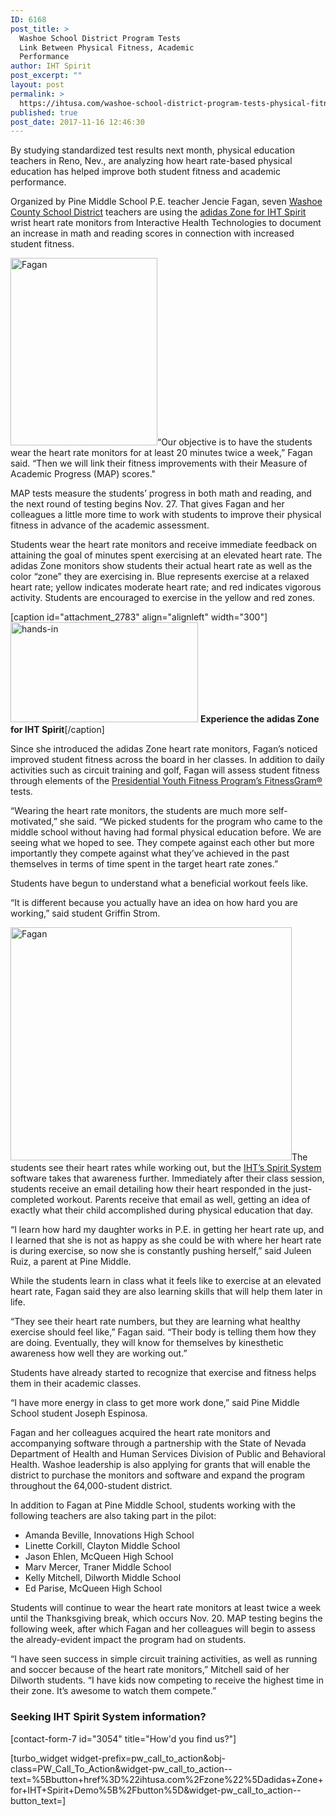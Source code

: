 ```yaml
---
ID: 6168
post_title: >
  Washoe School District Program Tests
  Link Between Physical Fitness, Academic
  Performance
author: IHT Spirit
post_excerpt: ""
layout: post
permalink: >
  https://ihtusa.com/washoe-school-district-program-tests-physical-fitness-academic-performance-link/
published: true
post_date: 2017-11-16 12:46:30
---
```

<span style="font-weight: 400;">By studying standardized test results next month, physical education teachers in Reno, Nev., are analyzing how heart rate-based physical education has helped improve both student fitness and academic performance.</span>

<span style="font-weight: 400;">Organized by Pine Middle School P.E. teacher Jencie Fagan, seven </span><a href="https://www.washoeschools.net/"><span style="font-weight: 400;">Washoe County School District</span></a><span style="font-weight: 400;"> teachers are using the <a href="http://ihtusa.com/zone">adidas Zone for IHT Spirit</a> wrist heart rate monitors from Interactive Health Technologies to document an increase in math and reading scores in connection with increased student fitness.   </span>

<span style="font-weight: 400;"><a href="https://ihtusa.com/wp-content/uploads/2017/11/WASHOE1.jpg"><img class="alignleft size-medium wp-image-6171" src="https://ihtusa.com/wp-content/uploads/2017/11/WASHOE1-235x300.jpg" alt="Fagan" width="235" height="300" /></a>“Our objective is to have the students wear the heart rate monitors for at least 20 minutes twice a week,” Fagan said. “Then we will link their fitness improvements with their Measure of Academic Progress (MAP) scores." </span><!--more-->

<span style="font-weight: 400;">MAP tests measure the students’ progress in both math and reading, and the next round of testing begins Nov. 27. That gives Fagan and her colleagues a little more time to work with students to improve their physical fitness in advance of the academic assessment. </span>

<span style="font-weight: 400;">Students wear the heart rate monitors and receive immediate feedback on attaining the goal of minutes spent exercising at an elevated heart rate. The adidas Zone monitors show students their actual heart rate as well as the color “zone” they are exercising in. Blue represents exercise at a relaxed heart rate; yellow indicates moderate heart rate; and red indicates vigorous activity. Students are encouraged to exercise in the yellow and red zones.</span>

[caption id="attachment_2783" align="alignleft" width="300"]<a href="https://vimeo.com/179769093"><img class="wp-image-2783 size-medium" src="https://ihtusa.com/wp-content/uploads/2016/11/hands-in-300x160.jpg" alt="hands-in" width="300" height="160" /></a> <strong>Experience the adidas Zone for IHT Spirit</strong>[/caption]

<span style="font-weight: 400;">Since she introduced the adidas Zone heart rate monitors, Fagan’s noticed improved student fitness across the board in her classes. In addition to daily activities such as circuit training and golf, Fagan will assess student fitness through elements of the </span><a href="https://www.pyfp.org/" target="_blank" rel="nofollow noopener"><span style="font-weight: 400;">Presidential Youth Fitness Program’s FitnessGram®</span></a><span style="font-weight: 400;"> tests.</span>

<span style="font-weight: 400;">“Wearing the heart rate monitors, the students are much more self-motivated,” she said. “We picked students for the program who came to the middle school without having had formal physical education before. We are seeing what we hoped to see. They compete against each other but more importantly they compete against what they’ve achieved in the past themselves in terms of time spent in the target heart rate zones.”</span>
<p style="text-align: left;"><span style="font-weight: 400;">Students have begun to understand what a beneficial workout feels like.</span></p>
<p style="text-align: left;"><span style="font-weight: 400;">“It is different because you actually have an idea on how hard you are working,” said student Griffin Strom.</span></p>
<p style="text-align: left;"><span style="font-weight: 400;"><a href="https://ihtusa.com/wp-content/uploads/2017/11/WASHOE6.jpg"><img class="alignright wp-image-6170" src="https://ihtusa.com/wp-content/uploads/2017/11/WASHOE6-300x249.jpg" alt="Fagan" width="450" height="373" /></a>The students see their heart rates while working out, but the </span><a href="https://ihtusa.com/spirit-system/"><span style="font-weight: 400;">IHT’s Spirit System</span></a><span style="font-weight: 400;"> software takes that awareness further. Immediately after their class session, students receive an email detailing how their heart responded in the just-completed workout. Parents receive that email as well, getting an idea of exactly what their child accomplished during physical education that day.</span></p>
<p style="text-align: left;"><span style="font-weight: 400;">“I learn how hard my daughter works in P.E. in getting her heart rate up, and I learned that she is not as happy as she could be with where her heart rate is during exercise, so now she is constantly pushing herself,” said Juleen Ruiz, a parent at Pine Middle.</span></p>
<p style="text-align: left;"><span style="font-weight: 400;">While the students learn in class what it feels like to exercise at an elevated heart rate, Fagan said they are also learning skills that will help them later in life.</span></p>
<p style="text-align: left;"><span style="font-weight: 400;">“They see their heart rate numbers, but they are learning what healthy exercise should feel like,” Fagan said. “Their body is telling them how they are doing. Eventually, they will know for themselves by kinesthetic awareness how well they are working out.”</span></p>
<p style="text-align: left;"><span style="font-weight: 400;">Students have already started to recognize that exercise and fitness helps them in their academic classes.</span></p>
<p style="text-align: left;"><span style="font-weight: 400;">“I have more energy in class to get more work done,” said Pine Middle School student Joseph Espinosa.</span></p>
<span style="font-weight: 400;">Fagan and her colleagues acquired the heart rate monitors and accompanying software through a partnership with the State of Nevada Department of Health and Human Services Division of Public and Behavioral Health. Washoe leadership is also applying for grants that will enable the district to purchase the monitors and software and expand the program throughout the 64,000-student district.</span>

<span style="font-weight: 400;">In addition to Fagan at Pine Middle School, students working with the following teachers are also taking part in the pilot:</span>
<ul>
 	<li style="font-weight: 400;"><span style="font-weight: 400;">Amanda Beville, Innovations High School </span></li>
 	<li style="font-weight: 400;"><span style="font-weight: 400;">Linette Corkill, Clayton Middle School</span></li>
 	<li style="font-weight: 400;"><span style="font-weight: 400;">Jason Ehlen, McQueen High School</span></li>
 	<li style="font-weight: 400;"><span style="font-weight: 400;">Marv Mercer, Traner Middle School</span></li>
 	<li style="font-weight: 400;"><span style="font-weight: 400;">Kelly Mitchell, Dilworth Middle School</span></li>
 	<li style="font-weight: 400;"><span style="font-weight: 400;">Ed Parise, McQueen High School</span></li>
</ul>
<span style="font-weight: 400;">Students will continue to wear the heart rate monitors at least twice a week until the Thanksgiving break, which occurs Nov. 20. MAP testing begins the following week, after which Fagan and her colleagues will begin to assess the already-evident impact the program had on students.</span>

<span style="font-weight: 400;">“I have seen success in simple circuit training activities, as well as running and soccer because of the heart rate monitors,” Mitchell said of her Dilworth students. “I have kids now competing to receive the highest time in their zone. It’s awesome to watch them compete.”</span>
<h3 class="article-newsletter-signup">Seeking IHT Spirit System information?</h3>
<p class="article-newsletter-signup">[contact-form-7 id="3054" title="How'd you find us?"]</p>
[turbo_widget widget-prefix=pw_call_to_action&obj-class=PW_Call_To_Action&widget-pw_call_to_action--text=%5Bbutton+href%3D%22ihtusa.com%2Fzone%22%5Dadidas+Zone+for+IHT+Spirit+Demo%5B%2Fbutton%5D&widget-pw_call_to_action--button_text=]